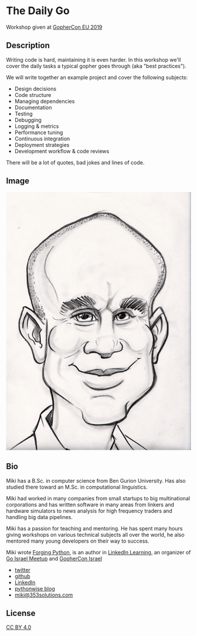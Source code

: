 # The Daily Go

Workshop given at [GopherCon EU 2019](https://www.gophercon.es/)

## Description

Writing code is hard, maintaining it is even harder. In this workshop we'll
cover the daily tasks a typical gopher goes through (aka "best practices"). 

We will write together an example project and cover the following subjects:

- Design decisions
- Code structure
- Managing dependencies
- Documentation
- Testing
- Debugging
- Logging & metrics
- Performance tuning
- Continuous integration
- Deployment strategies
- Development workflow & code reviews

There will be a lot of quotes, bad jokes and lines of code.

## Image

![Miki Tebeka](miki-cartoon.jpg)


## Bio

Miki has a B.Sc. in computer science from Ben Gurion University. Has also
studied there toward an M.Sc. in computational linguistics.

Miki had worked in many companies from small startups to big multinational
corporations and has written software in many areas from linkers and hardware
simulators to news analysis for high frequency traders and handling big data
pipelines.

Miki has a passion for teaching and mentoring. He has spent many hours giving
workshops on various technical subjects all over the world, he also mentored
many young developers on their way to success.

Miki wrote [Forging Python](http://forging-python.com), is an author in
[LinkedIn Learning](https://www.linkedin.com/learning/instructors/miki-tebeka),
an organizer of [Go Israel Meetup](https://www.meetup.com/Go-Israel/) and
[GopherCon Israel](https://www.gophercon.org.il/)


- [twitter](https://twitter.com/tebeka)
- [github](https://github.com/tebeka)
- [LinkedIn](https://www.linkedin.com/in/mikitebeka/)
- [pythonwise blog](http://pythonwise.blogspot.com/)
- [miki@353solutions.com](mailto:miki@353solutions.com)


## License

[CC BY 4.0](https://creativecommons.org/licenses/by/4.0/)
